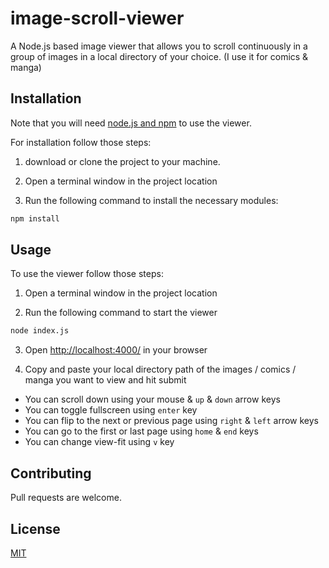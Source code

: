 # image-scroll-viewer

A Node.js based image viewer that allows you to scroll continuously in a group of images in a local directory of your choice. (I use it for comics & manga)
## Installation

Note that you will need [node.js and npm](https://nodejs.org/en/) to use the viewer.

For installation follow those steps:

1. download or clone the project to your machine.

2. Open a terminal window in the project location 

3. Run the following command to install the necessary modules:
```bash
npm install
```

## Usage

To use the viewer follow those steps:

1. Open a terminal window in the project location 

2. Run the following command to start the viewer

```bash
node index.js
```
3. Open [http://localhost:4000/](http://localhost:4000/) in your browser

4. Copy and paste your local directory path of the images / comics / manga you want to view and hit submit

- You can scroll down using your mouse & `up` & `down` arrow keys
- You can toggle fullscreen using `enter` key
- You can flip to the next or previous page using `right` & `left` arrow keys
- You can go to the first or last page using `home` & `end` keys
- You can change view-fit using `v` key
 

## Contributing
Pull requests are welcome.

## License
[MIT](https://github.com/Unique-Phenomenon/image-scroll-viewer/blob/main/license.md)
